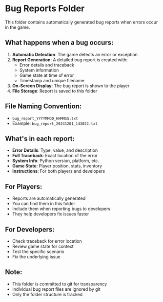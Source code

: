 # Bug Reports Folder

This folder contains automatically generated bug reports when errors occur in the game.

## What happens when a bug occurs:

1. **Automatic Detection**: The game detects an error or exception
2. **Report Generation**: A detailed bug report is created with:
   - Error details and traceback
   - System information
   - Game state at time of error
   - Timestamp and unique filename
3. **On-Screen Display**: The bug report is shown to the player
4. **File Storage**: Report is saved to this folder

## File Naming Convention:
- `bug_report_YYYYMMDD_HHMMSS.txt`
- Example: `bug_report_20241201_143022.txt`

## What's in each report:
- **Error Details**: Type, value, and description
- **Full Traceback**: Exact location of the error
- **System Info**: Python version, platform, etc.
- **Game State**: Player position, stats, inventory
- **Instructions**: For both players and developers

## For Players:
- Reports are automatically generated
- You can find them in this folder
- Include them when reporting bugs to developers
- They help developers fix issues faster

## For Developers:
- Check traceback for error location
- Review game state for context
- Test the specific scenario
- Fix the underlying issue

## Note:
- This folder is committed to git for transparency
- Individual bug report files are ignored by git
- Only the folder structure is tracked
